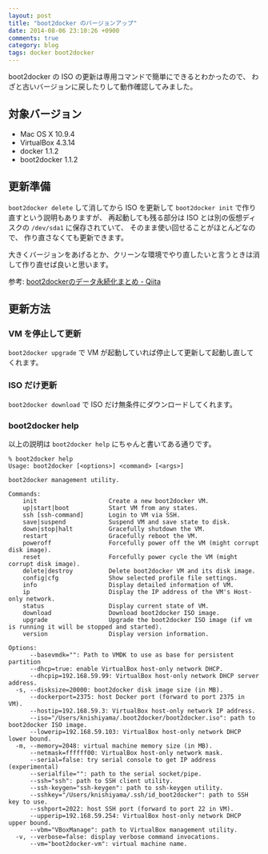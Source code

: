 ```yaml
---
layout: post
title: "boot2docker のバージョンアップ"
date: 2014-08-06 23:10:26 +0900
comments: true
category: blog
tags: docker boot2docker
---
```

boot2docker の ISO の更新は専用コマンドで簡単にできるとわかったので、
わざと古いバージョンに戻したりして動作確認してみました。

<!--more-->

## 対象バージョン

- Mac OS X 10.9.4
- VirtualBox 4.3.14
- docker 1.1.2
- boot2docker 1.1.2

## 更新準備

`boot2docker delete` して消してから ISO を更新して
`boot2docker init` で作り直すという説明もありますが、
再起動しても残る部分は ISO とは別の仮想ディスクの `/dev/sda1` に保存されていて、
そのまま使い回せることがほとんどなので、
作り直さなくても更新できます。

大きくバージョンをあげるとか、クリーンな環境でやり直したいと言うときは消して作り直せば良いと思います。

参考: [boot2dockerのデータ永続化まとめ - Qiita](http://qiita.com/tukiyo3/items/07f1eb77b5ffd9031e30 "boot2dockerのデータ永続化まとめ - Qiita")

## 更新方法

### VM を停止して更新

`boot2docker upgrade` で VM が起動していれば停止して更新して起動し直してくれます。

### ISO だけ更新

`boot2docker download` で ISO だけ無条件にダウンロードしてくれます。

### boot2docker help

以上の説明は `boot2docker help` にちゃんと書いてある通りです。

```
% boot2docker help
Usage: boot2docker [<options>] <command> [<args>]

boot2docker management utility.

Commands:
    init                    Create a new boot2docker VM.
    up|start|boot           Start VM from any states.
    ssh [ssh-command]       Login to VM via SSH.
    save|suspend            Suspend VM and save state to disk.
    down|stop|halt          Gracefully shutdown the VM.
    restart                 Gracefully reboot the VM.
    poweroff                Forcefully power off the VM (might corrupt disk image).
    reset                   Forcefully power cycle the VM (might corrupt disk image).
    delete|destroy          Delete boot2docker VM and its disk image.
    config|cfg              Show selected profile file settings.
    info                    Display detailed information of VM.
    ip                      Display the IP address of the VM's Host-only network.
    status                  Display current state of VM.
    download                Download boot2docker ISO image.
    upgrade                 Upgrade the boot2docker ISO image (if vm is running it will be stopped and started).
    version                 Display version information.

Options:
      --basevmdk="": Path to VMDK to use as base for persistent partition
      --dhcp=true: enable VirtualBox host-only network DHCP.
      --dhcpip=192.168.59.99: VirtualBox host-only network DHCP server address.
  -s, --disksize=20000: boot2docker disk image size (in MB).
      --dockerport=2375: host Docker port (forward to port 2375 in VM).
      --hostip=192.168.59.3: VirtualBox host-only network IP address.
      --iso="/Users/knishiyama/.boot2docker/boot2docker.iso": path to boot2docker ISO image.
      --lowerip=192.168.59.103: VirtualBox host-only network DHCP lower bound.
  -m, --memory=2048: virtual machine memory size (in MB).
      --netmask=ffffff00: VirtualBox host-only network mask.
      --serial=false: try serial console to get IP address (experimental)
      --serialfile="": path to the serial socket/pipe.
      --ssh="ssh": path to SSH client utility.
      --ssh-keygen="ssh-keygen": path to ssh-keygen utility.
      --sshkey="/Users/knishiyama/.ssh/id_boot2docker": path to SSH key to use.
      --sshport=2022: host SSH port (forward to port 22 in VM).
      --upperip=192.168.59.254: VirtualBox host-only network DHCP upper bound.
      --vbm="VBoxManage": path to VirtualBox management utility.
  -v, --verbose=false: display verbose command invocations.
      --vm="boot2docker-vm": virtual machine name.
```
